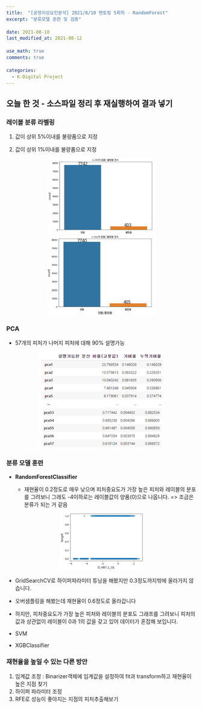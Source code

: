 ```yaml
---
title:  "[공정이상요인분석] 2021/8/10 멘토링 5회차 - RandomForest"
excerpt: "분류모델 훈련 및 검증"

date: 2021-08-10
last_modified_at: 2021-08-12

use_math: true
comments: true

categories:
  - K-Digital Project
---
```




## 오늘 한 것 - 소스파일 정리 후 재실행하여 결과 넣기



### 레이블 분류 라벨링 

1. 값이 상위 5%이내를 불량품으로 지정

   

2. 값이 상위 1%이내를 불량품으로 지정

<div style="text-align:center"><img src="\assets\images\32_K-Digital_Training_Project-Mentoring5_1.png" alt="32_K-Digital_Training_Project-Mentoring5_1" style="zoom:50%;" /><img src="\assets\images\32_K-Digital_Training_Project-Mentoring5_2.png" alt="32_K-Digital_Training_Project-Mentoring5_2" style="zoom: 50%;" /></div>

### PCA 

- 57개의 피처가 나머지 피처에 대해 90% 설명가능

<div style="text-align:center"><img src="\assets\images\32_K-Digital_Training_Project-Mentoring5_5.png" alt="32_K-Digital_Training_Project-Mentoring5_5" style="zoom:48%;" /></div>

### 분류 모델 훈련

- **RandomForestClassifier**

  - 재현율이 0.2정도로 매우 낮으며 피처중요도가 가장 높은 피처와 레이블의 분포를 그려보니 그래도 -4이하로는 레이블값이 양품(0)으로 나옵니다. => 조금은 분류가 되는 거 같음

  

<div style="text-align:center"><img src="\assets\images\32_K-Digital_Training_Project-Mentoring5_6.png" alt="32_K-Digital_Training_Project-Mentoring5_6" style="zoom:60%;" /></div>


  - GridSearchCV로 하이퍼파라미터 튜닝을 해봤지만 0.3정도까지밖에 올라가지 않습니다.

  - 오버샘플링을 해봤는데 재현율이 0.6정도로 올라갑니다

  - 하지만, 피처중요도가 가장 높은 피처와 레이블의 분포도 그래프를 그려보니 피처의 값과 상관없이 레이블이 0과 1의 값을 갖고 있어 데이터가 혼잡해 보입니다.

    

- SVM

- XGBClassifier



### 재현율을 높일 수 있는 다른 방안

1. 임계값 조정 : Binarizer객체에 임계값을 설정하여 fit과 transform하고 재현율이 높은 지점 찾기
2. 하이퍼 파라미터 조정
3. RFE로 성능이 좋아지는 지점의 피처추출해보기

